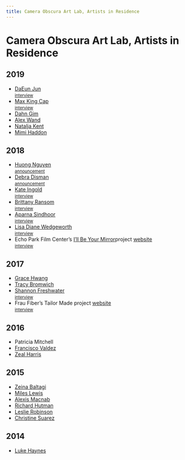 ```yaml
---
title: Camera Obscura Art Lab, Artists in Residence
---
```


# Camera Obscura Art Lab, Artists in Residence

## 2019

*   [DaEun Jun](https://www.daeunjung.com/) <br /><small>[interview](https://www.santamonica.gov/blog/get-to-know-camera-obscura-art-lab-studio-resident-daeun-jung)</small>
*   [Max King Cap](https://maxkingcap.com/home.html) <br /><small>[interview](https://www.santamonica.gov/blog/get-to-know-camera-obscura-art-lab-studio-resident-max-king-cap)</small>
*   [Dahn Gim](http://cargocollective.com/dahngim/ABOUT)
*   [Alex Wand](http://www.alexwand.com/)
*   [Natalja Kent](http://www.nataljakent.com/)
*   [Mimi Haddon](https://mimihaddon.com/)

## 2018

*   [Huong Nguyen](https://www.facebook.com/addictedtoshibori/) <br /><small>[announcement](https://www.santamonica.gov/press/2018/01/11/debra-disman-and-huong-nguyen-announced-as-next-studio-artists-in-residence-at-the-camera-obscura-art-lab)</small>
*   [Debra Disman](http://debradisman.com) <br /><small>[announcement](https://www.santamonica.gov/press/2018/01/11/debra-disman-and-huong-nguyen-announced-as-next-studio-artists-in-residence-at-the-camera-obscura-art-lab)</small>
*   [Kate Ingold](http://www.kateingold.com/FlatFile/) <br /><small>[interview](https://www.santamonica.gov/blog/q-a-with-artist-kate-ingold)</small>
*   [Brittany Ransom](https://www.brittanyransom.com/) <br /><small>[interview](https://www.santamonica.gov/blog/artist-in-residence-brittany-ransom-creates-3d-objects-to-interrogate-socioecological-form-function)</small>
*   [Aparna Sindhoor](http://www.navarasa.org/) <br /><small>[interview](https://www.santamonica.gov/blog/resident-artist-aparna-sindhoor-wants-you-to-fall-in-love-with-dance)</small>
*   [Lisa Diane Wedgeworth](https://www.lisadianewedgeworth.com/) <br /><small>[interview](https://www.santamonica.gov/blog/artist-in-residence-lisa-diane-wedgeworth-champions-empowerment-and-creativity)</small>
*   Echo Park Film Center’s [I’ll Be Your Mirror](https://vimeo.com/314120172)project [website](http://www.echoparkfilmcenter.org/)<br /><small>[interview](https://www.santamonica.gov/blog/echo-park-film-center-celebrates-santa-monica-s-camera-obscura)</small>

## 2017

*   [Grace Hwang](https://cargocollective.com/gracejoannehwang) 
*   [Tracy Bromwich](http://www.wonderwoven.com/contact) 
*   [Shannon Freshwater](https://www.shannonfreshwater.com/) <br /><small>[interview](https://www.santamonica.gov/blog/get-to-know-shannon-freshwater)</small>
*   Frau Fiber’s Tailor Made project [website](https://fraufiber.wordpress.com/)<br /><small>[interview](https://www.santamonica.gov/blog/frau-fiber-brings-an-alternative-to-black-friday)</small>

## 2016

*   Patricia Mitchell
*   [Francisco Valdez](https://www.artslant.com/la/artists/show/464468-frank-valdez?tab%3DARTWORKS) 
*   [Zeal Harris](http://www.zealsart.com/) 

## 2015

*   [Zeina Baltagi](https://www.zeinabaltagi.com/) 
*   [Miles Lewis](http://www.mileslewisstudio.com/) 
*   [Alexis Macnab](http://alexismacnab.com/) 
*   [Richard Hutman](http://www.richardhutman.com/) 
*   [Leslie Robinson](https://www.flapperfemme.com/) 
*   [Christine Suarez](http://www.suarezdance.org/) 

## 2014

*   [Luke Haynes](http://www.lukehaynes.com/) 


